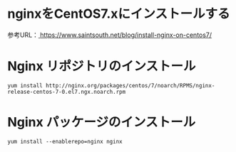 # nginxをCentOS7.xにインストールする
参考URL：<a href="https://www.saintsouth.net/blog/install-nginx-on-centos7/" target="_blank" rel="noopener noreferrer">
            https://www.saintsouth.net/blog/install-nginx-on-centos7/
        </a>

# Nginx リポジトリのインストール
````
yum install http://nginx.org/packages/centos/7/noarch/RPMS/nginx-release-centos-7-0.el7.ngx.noarch.rpm
````

# Nginx パッケージのインストール
````
yum install --enablerepo=nginx nginx
````
